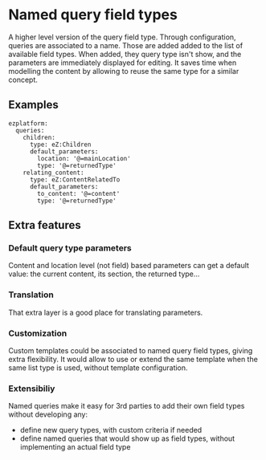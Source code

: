 # Named query field types

A higher level version of the query field type. Through configuration, queries are associated to a name. Those are added added to the list of available field types. When added, they query type isn't show, and the parameters are immediately displayed for editing. It saves time when modelling the content by allowing to reuse the same type for a similar concept.

## Examples

```
ezplatform:
  queries:
    children:
      type: eZ:Children
      default_parameters:
        location: '@=mainLocation'
        type: '@=returnedType'
    relating_content:
      type: eZ:ContentRelatedTo
      default_parameters:
        to_content: '@=content'
        type: '@=returnedType'
```

## Extra features

### Default query type parameters

Content and location level (not field) based parameters can get a default value: the current content, its section, the returned type...

### Translation

That extra layer is a good place for translating parameters.

### Customization

Custom templates could be associated to named query field types, giving extra flexibility.
It would allow to use or extend the same template when the same list type is used, without
template configuration.

### Extensibiliy

Named queries make it easy for 3rd parties to add their own field types without developing any:

- define new query types, with custom criteria if needed
- define named queries that would show up as field types, without implementing an actual field type
